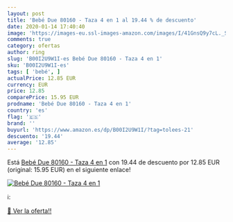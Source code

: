 ```yaml
---
layout: post
title: 'Bebé Due 80160 - Taza 4 en 1 al 19.44 % de descuento'
date: 2020-01-14 17:40:40
image: 'https://images-eu.ssl-images-amazon.com/images/I/41GnsQ9y7cL._SL400_.jpg'
comments: true
category: ofertas
author: ring
slug: 'B00I2U9W1I-es Bebé Due 80160 - Taza 4 en 1'
sku: 'B00I2U9W1I-es'
tags: [ 'bebé', ]
actualPrice: 12.85 EUR
currency: EUR
price: 12.85
comparePrice: 15.95 EUR
prodname: 'Bebé Due 80160 - Taza 4 en 1'
country: 'es'
flag: '🇪🇸'
brand: ''
buyurl: 'https://www.amazon.es/dp/B00I2U9W1I/?tag=tolees-21'
descuento: '19.44'
average: '12.85'
---
```


Está [Bebé Due 80160 - Taza 4 en 1](https://www.amazon.es/dp/B00I2U9W1I/?tag=tolees-21) con 19.44 de descuento por 12.85 EUR (original: 15.95 EUR) en el siguiente enlace!

[![Bebé Due 80160 - Taza 4 en 1](https://images-eu.ssl-images-amazon.com/images/I/41GnsQ9y7cL._SL400_.jpg)](https://www.amazon.es/dp/B00I2U9W1I/?tag=tolees-21)

ℹ️:


[🛒 Ver la oferta!!](https://www.amazon.es/dp/B00I2U9W1I/?tag=tolees-21)
